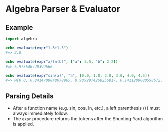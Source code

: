 # Algebra Parser & Evaluator

## Example

```nim
import algebra

echo evaluate(expr"1.5+1.5")
#=> 3.0

echo evaluate(expr"a/ln(b)", {"a": 5.5, "b": 2.2})
#=> 6.975646720399666

echo evaluate(expr"sin(a)", "a", [0.0, 1.0, 2.0, 3.0, 4.0, 4.5])
#=> @[0.0, 0.8414709848078965, 0.9092974268256817, 0.1411200080598672, -0.7568024953079282, -0.977530117665097]
```

## Parsing Details

- After a function name (e.g. sin, cos, ln, etc.), a left parenthesis (`(`) must always immediately follow.
- The `expr` procedure returns the tokens after the Shunting-Yard algorithm is applied.
